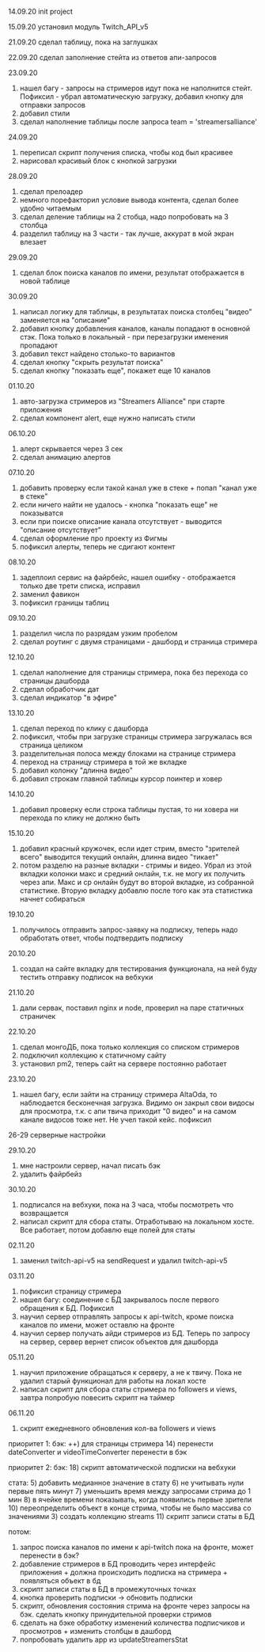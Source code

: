 14.09.20
init project

15.09.20
установил модуль Twitch_API_v5

21.09.20
сделал таблицу, пока на заглушках

22.09.20
сделал заполнение стейта из ответов апи-запросов

23.09.20
1) нашел багу - запросы на стримеров идут пока не наполнится стейт. Пофиксил - убрал автоматическую загрузку, добавил кнопку для отправки запросов
2) добавил стили
3) сделал наполнение таблицы после запроса team = 'streamersalliance'

24.09.20
1) переписал скрипт получения списка, чтобы код был красивее
2) нарисовал красивый блок с кнопкой загрузки

28.09.20
1) сделал прелоадер
2) немного порефакторил условие вывода контента, сделал более удобно читаемым
3) сделал деление таблицы на 2 стобца, надо попробовать на 3 столбца
4) разделил таблицу на 3 части - так лучше, аккурат в мой экран влезает

29.09.20
1) сделал блок поиска каналов по имени, результат отображается в новой таблице

30.09.20
1) написал логику для таблицы, в результатах поиска столбец "видео" заменяется на "описание"
2) добавил кнопку добавления каналов, каналы попадают в основной стэк. Пока только в локальный - при перезагрузки именения пропадают
3) добавил текст найдено столько-то вариантов
4) сделал кнопку "скрыть результат поиска"
5) сделал кнопку "показать еще", покажет еще 10 каналов

01.10.20
1) авто-загрузка стримеров из "Streamers Alliance" при старте приложения
2) сделал компонент alert, еще нужно написать стили

06.10.20
1) алерт скрывается через 3 сек
2) сделал анимацию алертов

07.10.20
1) добавить проверку если такой канал уже в стеке + попап "канал уже в стеке"
2) если ничего найти не удалось - кнопка "показать еще" не показыватся
3) если при поиске описание канала отсутствует - выводится "описание отсутствует"
4) сделал оформление про проекту из Фигмы
5) пофиксил алерты, теперь не сдигают контент

08.10.20
1) задеплоил сервис на файрбейс, нашел ошибку - отображается только две трети списка, исправил
2) заменил фавикон
3) пофиксил границы таблиц

09.10.20
1) разделил числа по разрядам узким пробелом
2) сделал роутинг с двумя страницами - дашборд и страница стримера

12.10.20
1) сделал наполнение для страницы стримера, пока без перехода со страницы дашборда
2) сделал обработчик дат
3) сделал индикатор "в эфире"

13.10.20
1) сделал переход по клику с дашборда
2) пофиксил, чтобы при загрузке страницы стримера загружалась вся страница целиком
3) разделительная полоса между блоками на странице стримера
4) переход на страницу стримера в той же вкладке
5) добавил колонку "длинна видео"
6) добавил строкам главной таблицы курсор поинтер и ховер

14.10.20
1) добавил проверку если строка таблицы пустая, то ни ховера ни перехода по клику не должно быть 

15.10.20
1) добавил красный кружочек, если идет стрим, вместо "зрителей всего" выводится текущий онлайн, длинна видео "тикает"
2) потом разделю на разные вкладки - стримы и видео. Убрал из этой вкладки колонки макс и средний онлайн, т.к. не могу их получить через апи. Макс и ср онлайн будут во второй вкладке, из собранной статистике. Вторую вкладку добавлю после того как эта статистика начнет собираться

19.10.20
1) получилось отправить запрос-заявку на подписку, теперь надо обработать ответ, чтобы подтвердить подписку

20.10.20
1) создал на сайте вкладку для тестирования функционала, на ней буду тестить отправку подписок на вебхуки

21.10.20
1) дали сервак, поставил nginx и node, проверил на паре статичных страничек

22.10.20
1) сделал монгоДБ, пока только коллекция со списком стримеров
2) подключил коллекцию к статичному сайту
3) установил pm2, теперь сайт на сервере постоянно работает

23.10.20
1) нашел багу, если зайти на страницу стримера AltaOda, то наблюдается бесконечная загрузка. Видимо он закрыл свои видосы для просмотра, т.к. с апи твича приходит "0 видео" и на самом канале видосов тоже нет. Не учел такой кейс. пофиксил

26-29
серверные настройки

29.10.20
1) мне настроили сервер, начал писать бэк
2) удалить файрбейз

30.10.20
1) подписался на вебхуки, пока на 3 часа, чтобы посмотреть что возвращается
2) написал скрипт для сбора статы. Отработываю на локальном хосте. Все работает, потом добавлю еще полей для статы 

02.11.20
1) заменил twitch-api-v5 на sendRequest и удалил twitch-api-v5

03.11.20
1) пофиксил страницу стримера
2) нашел багу: соединение с БД закрывалось после первого обращения к БД. Пофиксил
3) научил сервер отправлять запросы к api-twitch, кроме поиска каналов по имени, может оставлю на фронте
4) научил сервер получать айди стримеров из БД. Теперь по запросу на сервер, сервер вернет список объектов для дашборда

05.11.20
1) научил приложение обращаться к серверу, а не к твичу. Пока не удалил старый функционал для работы на локал хосте
2) написал скрипт для сбора статы стримера по followers и views, завтра попробую повесить скрипт на таймер

06.11.20
1) скрипт ежедневного обновления кол-ва followers и views


приоритет 1: 
бэк:
++) для страницы стримера
14) перенести dateConverter и videoTimeConverter перенести в бэк

приоритет 2:
бэк:
18) скрипт автоматической подписки на вебхуки

стата:
5) добавить медианное значение в стату
6) не учитывать нули первые пять минут
7) уменьшить время между запросами стрима до 1 мин
8) в ячейке времени показывать, когда появились первые зрители
10) переопределить объект в конце стрима, чтобы не было массива со значениями
3) создать коллекцию streams 
11) скрипт записи статы в БД

потом:
1) запрос поиска каналов по имени к api-twitch пока на фронте, может перенести в бэк?
2) добавление стримеров в БД проводить через интерфейс приложения + должна происходить подписка на стримера + появляться объект в бд
12) скрипт записи статы в БД в промежуточных точках
17) кнопка проверить подписки -> обновить подписки
19) скрипт, обновления состояния стрима на фронте через запросы на бэк. сделать кнопку принудительной проверки стримов
20) сделать на бэке обработку изменений количества подписчиков и просмотров + изменить столбцы в дашборд
21) попробовать удалить app из updateStreamersStat